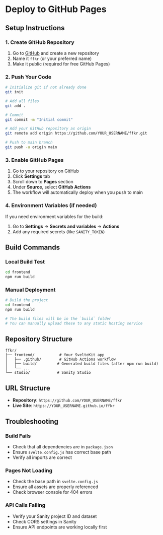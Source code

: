 # Deploy to GitHub Pages

## Setup Instructions

### 1. Create GitHub Repository
1. Go to [GitHub](https://github.com) and create a new repository
2. Name it `ffkr` (or your preferred name)
3. Make it public (required for free GitHub Pages)

### 2. Push Your Code
```bash
# Initialize git if not already done
git init

# Add all files
git add .

# Commit
git commit -m "Initial commit"

# Add your GitHub repository as origin
git remote add origin https://github.com/YOUR_USERNAME/ffkr.git

# Push to main branch
git push -u origin main
```

### 3. Enable GitHub Pages
1. Go to your repository on GitHub
2. Click **Settings** tab
3. Scroll down to **Pages** section
4. Under **Source**, select **GitHub Actions**
5. The workflow will automatically deploy when you push to main

### 4. Environment Variables (if needed)
If you need environment variables for the build:
1. Go to **Settings** → **Secrets and variables** → **Actions**
2. Add any required secrets (like `SANITY_TOKEN`)

## Build Commands

### Local Build Test
```bash
cd frontend
npm run build
```

### Manual Deployment
```bash
# Build the project
cd frontend
npm run build

# The build files will be in the `build` folder
# You can manually upload these to any static hosting service
```

## Repository Structure
```
ffkr/
├── frontend/           # Your SvelteKit app
│   ├── .github/        # GitHub Actions workflow
│   ├── build/         # Generated build files (after npm run build)
│   └── ...
└── studio/            # Sanity Studio
```

## URL Structure
- **Repository**: `https://github.com/YOUR_USERNAME/ffkr`
- **Live Site**: `https://YOUR_USERNAME.github.io/ffkr`

## Troubleshooting

### Build Fails
- Check that all dependencies are in `package.json`
- Ensure `svelte.config.js` has correct base path
- Verify all imports are correct

### Pages Not Loading
- Check the base path in `svelte.config.js`
- Ensure all assets are properly referenced
- Check browser console for 404 errors

### API Calls Failing
- Verify your Sanity project ID and dataset
- Check CORS settings in Sanity
- Ensure API endpoints are working locally first
